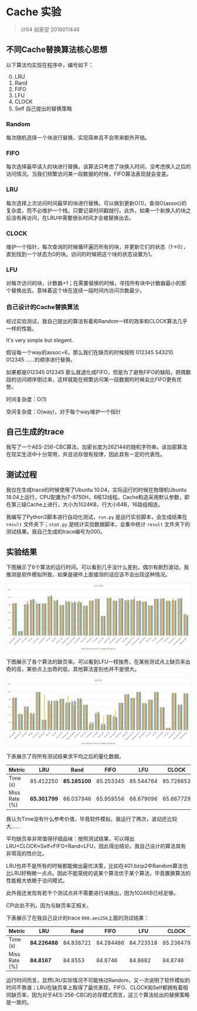 # Cache 实验

> 计64 翁家翌 2016011446

## 不同Cache替换算法核心思想

以下算法均实现在程序中，编号如下：

0. LRU
1. Rand
2. FIFO
3. LFU
4. CLOCK
5. Self 自己提出的替换策略

### Random

每次随机选择一个块进行替换，实现简单且不会带来额外开销。

### FIFO

每次选择最早读入的块进行替换。该算法只考虑了块换入时间，没考虑换入之后的访问情况。当我们频繁访问某一段数据的时候，FIFO算法表现就会变差。

### LRU

每次选择上次访问时间最早的块进行替换。可以做到更新O(1)，查询O(assoc)的复杂度，而不必维护一个栈，只要记录时间戳就行。此外，如果一个新换入的块之后没有再访问，在LRU中需要很长时间才会被替换出去。

### CLOCK

维护一个指针，每次查询的时候循环遍历所有的块，并更新它们的状态（1->0），直到找到一个状态为0的块。访问的时候把这个块的状态设置为1。

### LFU

对每次访问的块，计数器+1；在需要替换的时候，寻找所有块中计数器最小的那个替换出去，意味着这个块在连续一段时间内访问次数最少。

### 自己设计的Cache替换算法

经过实验测试，我自己提出的算法有着和Random一样的效率和CLOCK算法几乎一样的性能。

It's very simple but elegent.

假设每一个way的assoc=6，那么我们在缺页的时候按照 012345 543210 012345 ……的顺序进行替换。

如果都是012345 012345 那么就退化成FIFO，但是为了避免FIFO的缺陷，把偶数段的访问顺序倒过来，这样就能在频繁访问某一段数据的时候会比FIFO更有优势。

时间复杂度：O(1)

空间复杂度：O(way)，对于每个way维护一个指针

## 自己生成的trace

我写了一个AES-256-CBC算法，加密长度为262144的随机字符串。该加密算法在现实生活中十分常用，并且访存很有规律，因此具有一定的代表性。

## 测试过程

我仅在生成trace的时候使用了Ubuntu 10.04，实际运行的时候在物理机Ubuntu 18.04上运行，CPU配置为i7-8750H，6核12线程。Cache构造采用默认参数，即在第三级Cache上进行，大小为1024KB，行大小64B，16路组相连。

我编写了Python3脚本进行自动化测试，`run.py` 是运行实验脚本，会生成结果在 `result` 文件夹下；`stat.py` 是统计实验数据脚本，会集中统计 `result` 文件夹下的测试结果。我自己生成的trace编号为000。

## 实验结果

下图展示了6个算法的运行时间。可以看到几乎没什么差别，偶尔有剧烈波动。我推测是软件模拟所致，如果是硬件上直接测的话应该不会出现这种情况。

![](time.png)



下图展示了各个算法的缺页率。可以看到LFU一枝独秀，在某些测试点上缺页率出奇的高，某些点上出奇的低，其他算法差别也并不是很大。

![](miss.png)



下表展示了将所有测试结果求平均之后的量化数据。

| Metric        | LRU           | Rand          | FIFO      | LFU       | CLOCK     | Self      |
| ------------- | ------------- | ------------- | --------- | --------- | --------- | --------- |
| Time (s)      | 85.412250     | **85.185100** | 85.253345 | 85.544764 | 85.726653 | 85.538834 |
| Miss Rate (%) | **65.301799** | 66.037946     | 65.959556 | 68.679096 | 65.667729 | 65.687256 |

我认为Time没有什么参考价值，毕竟软件模拟。我运行了两次，波动还比较大……

平均缺页率非常值得仔细品味：按照测试结果，可以得出LRU<CLOCK≈Self<FIFO<Rand<LFU，因此得出结论，我自己设计的算法具有非常高的性价比。

LRU也并不是所有的时候都能做出最优决策，比如在401.bzip2中Random算法也比LRU好稍微一点点。因此不能笼统的说某个算法优于某个算法，毕竟置换算法的性能极大依赖于访问模式。

此外我还发现有若干个测试点并不需要进行块换出，因为1024KB已经足够。

CPI此处不列，因为与缺页率正相关。



下表展示了在我自己设计的trace `000.aes256`上面的测试结果：

| Metric        | LRU           | Rand      | FIFO      | LFU       | CLOCK     | Self      |
| ------------- | ------------- | --------- | --------- | --------- | --------- | --------- |
| Time (s)      | **84.226488** | 84.838721 | 84.284486 | 84.723518 | 85.236479 | 84.376378 |
| Miss Rate (%) | **84.8167**   | 84.8553   | 84.8746   | 84.8682   | 84.8746   | 84.8746   |

运行时间而言，显然LRU实际情况不可能快过Random，又一次说明了软件模拟的时间不靠谱；LRU在缺页率上取得了最优表现，FIFO、CLOCK和Self都拥有着相同缺页率，因为对于AES-256-CBC的访存模式而言，这三个算法给出的替换策略是一致的。